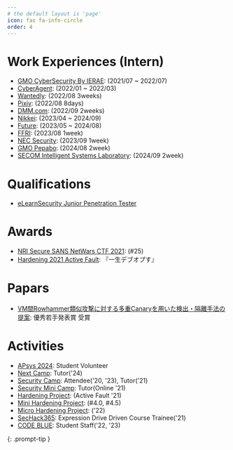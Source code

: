 ```yaml
---
# the default layout is 'page'
icon: fas fa-info-circle
order: 4
---
```


# Work Experiences (Intern)

- [GMO CyberSecurity By IERAE](https://gmo-cybersecurity.com/): (2021/07 ~ 2022/07)
- [CyberAgent](https://www.cyberagent.co.jp/): (2022/01 ~ 2022/03)
- [Wantedly](https://wantedlyinc.com/): (2022/08 3weeks)
- [Pixiv](https://www.pixiv.co.jp/): (2022/08 8days)
- [DMM.com](https://dmm-corp.com/company/): (2022/09 2weeks)
- [Nikkei](https://www.nikkei.co.jp/nikkeiinfo): (2023/04 ~ 2024/09)
- [Future](https://www.future.co.jp/): (2023/05 ~ 2024/08)
- [FFRI](https://www.ffri.jp/): (2023/08 1week)
- [NEC Security](https://www.nec-security.co.jp/): (2023/09 1week)
- [GMO Pepabo](https://pepabo.com/): (2024/08 2week)
- [SECOM Intelligent Systems Laboratory](https://www.secom.co.jp/isl/): (2024/09 2week)

# Qualifications

- [eLearnSecurity Junior Penetration Tester](https://elearnsecurity.com/product/ejpt-certification/)

# Awards

- [NRI Secure SANS NetWars CTF 2021](https://www.nri-secure.co.jp/event/2021/netwars): (#25)
- [Hardening 2021 Active Fault](https://wasforum.jp/2021/09/release-hardening-2021-active-fault/): 『一生デブオプす』

# Papars
- [VM間Rowhammer類似攻撃に対する多重Canaryを用いた検出・隔離手法の提案](https://jglobal.jst.go.jp/detail?JGLOBAL_ID=202402218002733986): 優秀若手発表賞 受賞

# Activities

- [APsys 2024](https://apsys2024.github.io/): Student Volunteer
- [Next Camp](https://www.ipa.go.jp/jinzai/camp/index.html): Tutor('24)
- [Security Camp](https://www.ipa.go.jp/jinzai/camp/index.html): Attendee('20, '23), Tutor('21)
- [Security Mini Camp](https://www.security-camp.or.jp/minicamp/): Tutor(Online '21)
- [Hardening Project](https://wasforum.jp/hardening-project/): (Active Fault '21)
- [Mini Hardening Project](https://www.security-camp.or.jp/minicamp/): (#4.0, #4.5)
- [Micro Hardening Project](https://twitter.com/MicroHardening): ('22)
- [SecHack365](https://sechack365.nict.go.jp/): Expression Drive Driven Course Trainee('21)
- [CODE BLUE](https://codeblue.jp/): Student Staff('22, '23)

{: .prompt-tip }
